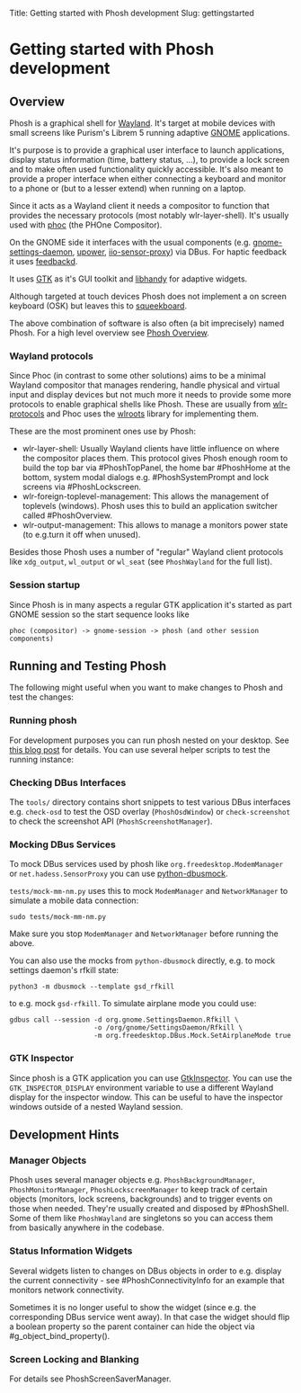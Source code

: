 Title: Getting started with Phosh development
Slug: gettingstarted

# Getting started with Phosh development

## Overview

Phosh is a graphical shell for
[Wayland](https://wayland.freedesktop.org/). It's target at mobile
devices with small screens like Purism's Librem 5 running adaptive
[GNOME](https://gitlab.gnome.org/) applications.

It's purpose is to provide a graphical user interface to launch
applications, display status information (time, battery status, ...),
to provide a lock screen and to make often used functionality quickly
accessible. It's also meant to provide a proper interface when either
connecting a keyboard and monitor to a phone or (but to a lesser
extend) when running on a laptop.

Since it acts as a Wayland client it needs a compositor to function
that provides the necessary protocols (most notably
wlr-layer-shell). It's usually used with
[phoc](https://gitlab.gnome.org/World/Phosh/phoc) (the PHOne Compositor).

On the GNOME side it interfaces with the usual components
(e.g. [gnome-settings-daemon](https://gitlab.gnome.org/GNOME/gnome-settings-daemon),
[upower](https://gitlab.freedesktop.org/upower/upower),
[iio-sensor-proxy](https://gitlab.freedesktop.org/hadess/iio-sensor-proxy/))
via DBus. For haptic feedback it uses
[feedbackd](https://source.puri.sm/Librem5/feedbackd/).

It uses [GTK](https://www.gtk.org/) as it's GUI toolkit and
[libhandy](https://gitlab.gnome.org/GNOME/libhandy) for adaptive
widgets.

Although targeted at touch devices Phosh does not implement a
on screen keyboard (OSK) but leaves this to
[squeekboard](https://gitlab.gnome.org/World/Phosh/squeekboard).

The above combination of software is also often (a bit imprecisely)
named Phosh. For a high level overview see [Phosh Overview](https://honk.sigxcpu.org/con/phosh_overview.html).

### Wayland protocols

Since Phoc (in contrast to some other solutions) aims to be a minimal
Wayland compositor that manages rendering, handle physical and virtual
input and display devices but not much more it needs to provide some
more protocols to enable graphical shells like Phosh. These are usually
from [wlr-protocols](https://github.com/swaywm/wlr-protocols) and
Phoc uses the [wlroots](https://github.com/swaywm/wlroots) library for
implementing them.

These are the most prominent ones use by Phosh:

- wlr-layer-shell: Usually Wayland clients have little influence on where
  the compositor places them. This protocol gives Phosh enough room
  to build the top bar via #PhoshTopPanel, the home bar #PhoshHome at
  the bottom, system modal dialogs e.g. #PhoshSystemPrompt and
  lock screens via #PhoshLockscreen.
- wlr-foreign-toplevel-management: This allows the management of
  toplevels (windows). Phosh uses this to build an application switcher
  called #PhoshOverview.
- wlr-output-management: This allows to manage a monitors power
  state (to e.g.turn it off when unused).

Besides those Phosh uses a number of "regular" Wayland client
protocols like `xdg_output`, `wl_output` or `wl_seat` (see
`PhoshWayland` for the full list).

### Session startup

Since Phosh is in many aspects a regular GTK application it's started
as part GNOME session so the start sequence looks like

```
phoc (compositor) -> gnome-session -> phosh (and other session components)
```

## Running and Testing Phosh

The following might useful when you want to make changes to Phosh and
test the changes:

### Running phosh

For development purposes you can run phosh nested on your desktop. See
[this blog post](https://phosh.mobi/posts/phosh-dev-part-0/) for
details. You can use several helper scripts to test the running
instance:

### Checking DBus Interfaces

The `tools/` directory contains short snippets to test various DBus interfaces
e.g. `check-osd` to test the OSD overlay (`PhoshOsdWindow`) or `check-screenshot`
to check the screenshot API (`PhoshScreenshotManager`).

### Mocking DBus Services

To mock DBus services used by phosh like `org.freedesktop.ModemManager`
or `net.hadess.SensorProxy` you can use [python-dbusmock][].

`tests/mock-mm-nm.py` uses this to mock `ModemManager` and
`NetworkManager` to simulate a mobile data connection:

```
sudo tests/mock-mm-nm.py
```

Make sure you stop `ModemManager` and `NetworkManager` before running
the above.

You can also use the mocks from `python-dbusmock` directly, e.g. to mock
settings daemon's rfkill state:

```
python3 -m dbusmock --template gsd_rfkill
```

to e.g. mock `gsd-rfkill`. To simulate airplane mode you could use:

```
gdbus call --session -d org.gnome.SettingsDaemon.Rfkill \
                     -o /org/gnome/SettingsDaemon/Rfkill \
                     -m org.freedesktop.DBus.Mock.SetAirplaneMode true
```

### GTK Inspector

Since phosh is a GTK application you can use
[GtkInspector](https://developer.gnome.org/documentation/tools/inspector.html).
You can use the `GTK_INSPECTOR_DISPLAY` environment variable to use a different
Wayland display for the inspector window. This can be useful to have the
inspector windows outside of a nested Wayland session.

## Development Hints

### Manager Objects

Phosh uses several manager objects e.g. `PhoshBackgroundManager`,
`PhoshMonitorManager`, `PhoshLockscreenManager` to keep track
of certain objects (monitors, lock screens, backgrounds) and to
trigger events on those when needed. They're usually created and
disposed by #PhoshShell. Some of them like
`PhoshWayland` are singletons so you can access them from basically
anywhere in the codebase.

### Status Information Widgets

Several widgets listen to changes on DBus objects in order to e.g. display the
current connectivity - see #PhoshConnectivityInfo for an example that monitors
network connectivity.

Sometimes it is no longer useful to show the widget (since
e.g. the corresponding DBus service went away). In that case the
widget should flip a boolean property so the parent container can
hide the object via #g_object_bind_property().

### Screen Locking and Blanking

For details see PhoshScreenSaverManager.

[python-dbusmock]: https://github.com/martinpitt/python-dbusmock
